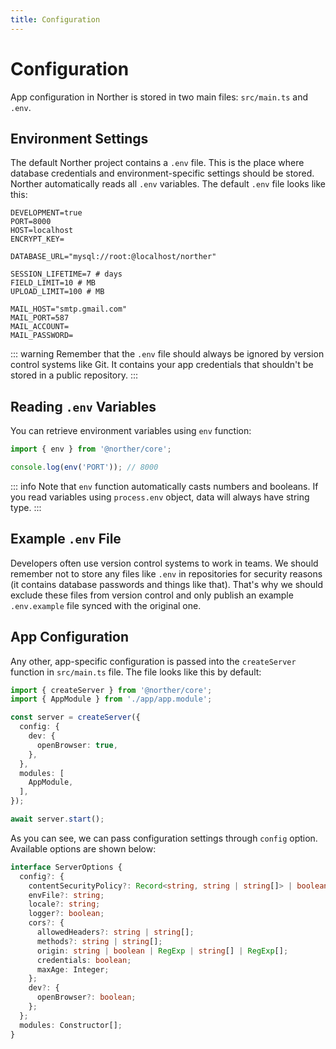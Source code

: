 ```yaml
---
title: Configuration
---
```


# Configuration

App configuration in Norther is stored in two main files: `src/main.ts` and `.env`.

## Environment Settings

The default Norther project contains a `.env` file. This is the place where database credentials and environment-specific settings should be stored. Norther automatically reads all `.env` variables. The default `.env` file looks like this:

```
DEVELOPMENT=true
PORT=8000
HOST=localhost
ENCRYPT_KEY=

DATABASE_URL="mysql://root:@localhost/norther"

SESSION_LIFETIME=7 # days
FIELD_LIMIT=10 # MB
UPLOAD_LIMIT=100 # MB

MAIL_HOST="smtp.gmail.com"
MAIL_PORT=587
MAIL_ACCOUNT=
MAIL_PASSWORD=
```

::: warning
Remember that the `.env` file should always be ignored by version control systems like Git. It contains your app credentials that shouldn't be stored in a public repository.
:::

## Reading `.env` Variables

You can retrieve environment variables using `env` function:

```ts
import { env } from '@norther/core';

console.log(env('PORT')); // 8000
```

::: info
Note that `env` function automatically casts numbers and booleans. If you read variables using `process.env` object, data will always have string type.
:::

## Example `.env` File

Developers often use version control systems to work in teams. We should remember not to store any files like `.env` in repositories for security reasons (it contains database passwords and things like that). That's why we should exclude these files from version control and only publish an example `.env.example` file synced with the original one.

## App Configuration

Any other, app-specific configuration is passed into the `createServer` function in `src/main.ts` file. The file looks like this by default:

```ts
import { createServer } from '@norther/core';
import { AppModule } from './app/app.module';

const server = createServer({
  config: {
    dev: {
      openBrowser: true,
    },
  },
  modules: [
    AppModule,
  ],
});

await server.start();
```

As you can see, we can pass configuration settings through `config` option. Available options are shown below:

```ts
interface ServerOptions {
  config?: {
    contentSecurityPolicy?: Record<string, string | string[]> | boolean;
    envFile?: string;
    locale?: string;
    logger?: boolean;
    cors?: {
      allowedHeaders?: string | string[];
      methods?: string | string[];
      origin: string | boolean | RegExp | string[] | RegExp[];
      credentials: boolean;
      maxAge: Integer;
    };
    dev?: {
      openBrowser?: boolean;
    };
  };
  modules: Constructor[];
}
```
